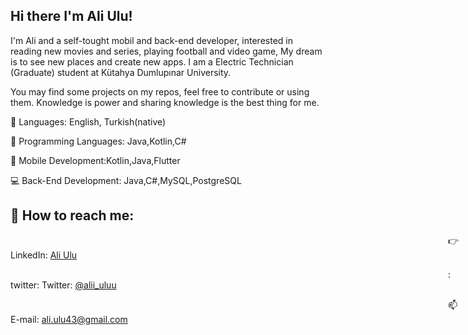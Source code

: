 
## Hi there I'm Ali Ulu!

I'm Ali and a self-tought mobil and back-end developer, interested in reading new movies and series, playing football and video game, My dream is to see new places and create new apps.
I am a Electric Technician (Graduate) student at Kütahya Dumlupınar University.

You may find some projects on my repos, feel free to contribute or using them. Knowledge is power and sharing knowledge is the best thing for me.


🚀 Languages: English, Turkish(native)

🚀 Programming Languages: Java,Kotlin,C#

📱 Mobile Development:Kotlin,Java,Flutter

💻 Back-End Development: Java,C#,MySQL,PostgreSQL


## 📧 How to reach me: <br>

<span style="margin-left:50em;" > 👉 LinkedIn:</span> <a href='https://www.linkedin.com/in/ali-ulu/'>Ali Ulu</a>

<span style="margin-left:50em;" >:twitter: Twitter:</span> <a href='https://twitter.com/alii_uluu'>@alii_uluu</a>

<span style="margin-left:50em;" > 📫 E-mail:</span> <a href=''>ali.ulu43@gmail.com</a>
